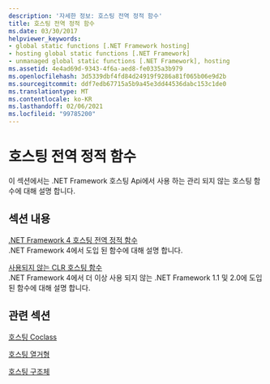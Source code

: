 ```yaml
---
description: '자세한 정보: 호스팅 전역 정적 함수'
title: 호스팅 전역 정적 함수
ms.date: 03/30/2017
helpviewer_keywords:
- global static functions [.NET Framework hosting]
- hosting global static functions [.NET Framework]
- unmanaged global static functions [.NET Framework], hosting
ms.assetid: 4e4ad69d-9343-4f6a-aed8-fe0335a3b979
ms.openlocfilehash: 3d5339dbf4fd84d24919f9286a81f065b06e9d2b
ms.sourcegitcommit: ddf7edb67715a5b9a45e3dd44536dabc153c1de0
ms.translationtype: MT
ms.contentlocale: ko-KR
ms.lasthandoff: 02/06/2021
ms.locfileid: "99785200"
---
```

# <a name="hosting-global-static-functions"></a>호스팅 전역 정적 함수

이 섹션에서는 .NET Framework 호스팅 Api에서 사용 하는 관리 되지 않는 호스팅 함수에 대해 설명 합니다.  
  
## <a name="in-this-section"></a>섹션 내용  

 [.NET Framework 4 호스팅 전역 정적 함수](net-framework-4-hosting-global-static-functions.md)  
 .NET Framework 4에서 도입 된 함수에 대해 설명 합니다.  
  
 [사용되지 않는 CLR 호스팅 함수](deprecated-clr-hosting-functions.md)  
 .NET Framework 4에서 더 이상 사용 되지 않는 .NET Framework 1.1 및 2.0에 도입 된 함수에 대해 설명 합니다.  
  
## <a name="related-sections"></a>관련 섹션  

 [호스팅 Coclass](hosting-coclasses.md)  
  
 [호스팅 열거형](hosting-enumerations.md)  
  
 [호스팅 구조체](hosting-structures.md)
